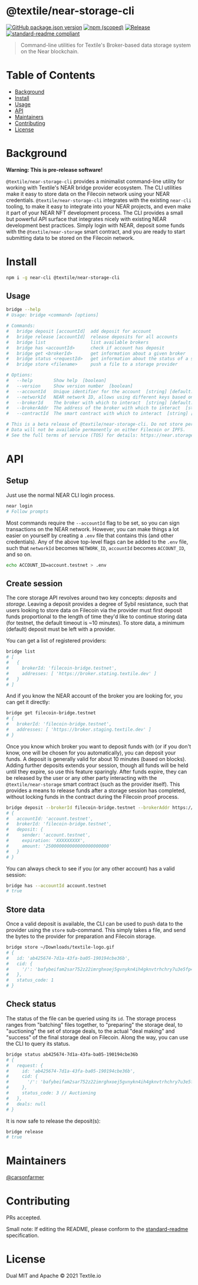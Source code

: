 # @textile/near-storage-cli

[![GitHub package.json version](https://img.shields.io/github/package-json/v/textileio/near-storage-cli.svg)](./package.json)
[![npm (scoped)](https://img.shields.io/npm/v/@textile/near-storage-cli.svg)](https://www.npmjs.com/package/@textile/near-storage-cli)
[![Release](https://img.shields.io/github/release/textileio/near-storage-cli.svg)](https://github.com/textileio/near-storage-cli/releases/latest)
[![standard-readme compliant](https://img.shields.io/badge/standard--readme-OK-green.svg)](https://github.com/RichardLitt/standard-readme)

<!-- [![Docs](https://github.com/textileio/near-storage-cli/workflows/Docs/badge.svg)](https://github.com/textileio/near-storage-cli/actions/workflows/docs.yml)
[![Tests](https://github.com/textileio/near-storage-cli/workflows/Test/badge.svg)](https://github.com/textileio/near-storage-cli/actions/workflows/test.yml) -->

> Command-line utilities for Textile's Broker-based data storage system on the Near blockchain.

# Table of Contents

- [Background](#background)
- [Install](#install)
- [Usage](#usage)
- [API](#api)
- [Maintainers](#maintainers)
- [Contributing](#contributing)
- [License](#license)

# Background

**Warning: This is pre-release software!**

`@textile/near-storage-cli` provides a minimalist command-line utility for working with Textile's NEAR bridge provider ecosystem. The CLI utilities make it easy to store data on the Filecoin network using your NEAR credentials. `@textile/near-storage-cli` integrates with the existing `near-cli` tooling, to make it easy to integrate into your NEAR projects, and even make it part of your NEAR NFT development process. The CLI provides a small but powerful API surface that integrates nicely with existing NEAR development best practices. Simply login with NEAR, deposit some funds with the `@textile/near-storage` smart contract, and you are ready to start submitting data to be stored on the Filecoin network.

# Install

```bash
npm i -g near-cli @textile/near-storage-cli
```

## Usage

```bash
bridge --help
# Usage: bridge <command> [options]

# Commands:
#   bridge deposit [accountId]  add deposit for account
#   bridge release [accountId]  release deposits for all accounts
#   bridge list                 list available brokers
#   bridge has <accountId>      check if account has deposit
#   bridge get <brokerId>       get information about a given broker
#   bridge status <requestId>   get information about the status of a storage request
#   bridge store <filename>     push a file to a storage provider

# Options:
#   --help        Show help  [boolean]
#   --version     Show version number  [boolean]
#   --accountId   Unique identifier for the account  [string] [default: ""]
#   --networkId   NEAR network ID, allows using different keys based on network  [string] [default: "testnet"]
#   --brokerId    The broker with which to interact  [string] [default: "filecoin-bridge.testnet"]
#   --brokerAddr  The address of the broker with which to interact  [string] [default: "https://broker.staging.textile.dev"]
#   --contractId  The smart contract with which to interact  [string] [default: "filecoin-bridge.testnet"]

# This is a beta release of @textile/near-storage-cli. Do not store personal, encrypted, or illegal data.
# Data will not be available permanently on either Filecoin or IPFS.
# See the full terms of service (TOS) for details: https://near.storage/terms
```

# API

## Setup

Just use the normal NEAR CLI login process.

```bash
near login
# Follow prompts
```

Most commands require the `--accountId` flag to be set, so you can sign transactions on the NEAR network. However, you can make things a lot easier on yourself by creating a `.env` file that contains this (and other credentials). Any of the above top-level flags can be added to the `.env` file, such that `networkId` becomes `NETWORK_ID`, `accountId` becomes `ACCOUNT_ID`, and so on.

```bash
echo ACCOUNT_ID=account.testnet > .env
```

## Create session

The core storage API revolves around two key concepts: _deposits_ and _storage_. Leaving a deposit provides a degree of Sybil resistance, such that users looking to store data on Filecoin via the provider must first deposit funds proportional to the length of time they'd like to continue storing data (for testnet, the default timeout is ~10 minutes). To store data, a minimum (default) deposit must be left with a provider.

You can get a list of registered providers:

```bash
bridge list
# [
#   {
#     brokerId: 'filecoin-bridge.testnet',
#     addresses: [ 'https://broker.stating.textile.dev' ]
#   }
# ]
```

And if you know the NEAR account of the broker you are looking for, you can get it directly:

```bash
bridge get filecoin-bridge.testnet
# {
#   brokerId: 'filecoin-bridge.testnet',
#   addresses: [ 'https://broker.staging.textile.dev' ]
# }
```

Once you know which broker you want to deposit funds with (or if you don't know, one will be chosen for you automatically), you can deposit your funds. A deposit is generally valid for about 10 minutes (based on blocks). Adding further deposits extends your session, though all funds will be held until they expire, so use this feature sparingly. After funds expire, they can be released by the user or any other party interacting with the `@textile/near-storage` smart contract (such as the provider itself). This provides a means to release funds after a storage session has completed, without locking funds in the contract during the Filecoin proof process.

```bash
bridge deposit --brokerId filecoin-bridge.testnet --brokerAddr https://broker.staging.textile.dev
# {
#   accountId: 'account.testnet',
#   brokerId: 'filecoin-bridge.testnet',
#   deposit: {
#     sender: 'account.testnet',
#     expiration: 'XXXXXXXXX',
#     amount: '250000000000000000000000'
#   }
# }
```

You can always check to see if you (or any other account) has a valid session:

```bash
bridge has --accountId account.testnet
# true
```

## Store data

Once a valid deposit is available, the CLI can be used to push data to the provider using the `store` sub-command. This simply takes a file, and send the bytes to the provider for preparation and Filecoin storage.

```bash
bridge store ~/Downloads/textile-logo.gif
# {
#   id: 'ab425674-7d1a-43fa-ba05-190194cbe36b',
#   cid: {
#     '/': 'bafybeifam2sar752z22imrghxoej5gvnykn4ih4gknvtrhchry7u3e5fp4'
#   },
#   status_code: 1
# }
```

## Check status

The status of the file can be queried using its `id`. The storage process ranges from "batching" files together, to "preparing" the storage deal, to "auctioning" the set of storage deals, to the actual "deal making" and "success" of the final storage deal on Filecoin. Along the way, you can use the CLI to query its status.

```bash
bridge status ab425674-7d1a-43fa-ba05-190194cbe36b
# {
#   request: {
#     id: 'ab425674-7d1a-43fa-ba05-190194cbe36b',
#     cid: {
#       '/': 'bafybeifam2sar752z22imrghxoej5gvnykn4ih4gknvtrhchry7u3e5fp4'
#     },
#     status_code: 3 // Auctioning
#   },
#   deals: null
# }
```

It is now safe to release the deposit(s):

```bash
bridge release
# true
```

# Maintainers

[@carsonfarmer](https://github.com/carsonfarmer)

# Contributing

PRs accepted.

Small note: If editing the README, please conform to the
[standard-readme](https://github.com/RichardLitt/standard-readme) specification.

# License

Dual MIT and Apache © 2021 Textile.io
